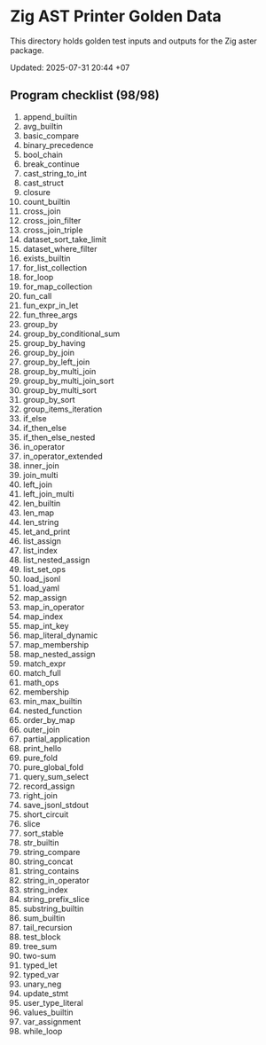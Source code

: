 # Zig AST Printer Golden Data

This directory holds golden test inputs and outputs for the Zig aster package.

Updated: 2025-07-31 20:44 +07

## Program checklist (98/98)

1. append_builtin
2. avg_builtin
3. basic_compare
4. binary_precedence
5. bool_chain
6. break_continue
7. cast_string_to_int
8. cast_struct
9. closure
10. count_builtin
11. cross_join
12. cross_join_filter
13. cross_join_triple
14. dataset_sort_take_limit
15. dataset_where_filter
16. exists_builtin
17. for_list_collection
18. for_loop
19. for_map_collection
20. fun_call
21. fun_expr_in_let
22. fun_three_args
23. group_by
24. group_by_conditional_sum
25. group_by_having
26. group_by_join
27. group_by_left_join
28. group_by_multi_join
29. group_by_multi_join_sort
30. group_by_multi_sort
31. group_by_sort
32. group_items_iteration
33. if_else
34. if_then_else
35. if_then_else_nested
36. in_operator
37. in_operator_extended
38. inner_join
39. join_multi
40. left_join
41. left_join_multi
42. len_builtin
43. len_map
44. len_string
45. let_and_print
46. list_assign
47. list_index
48. list_nested_assign
49. list_set_ops
50. load_jsonl
51. load_yaml
52. map_assign
53. map_in_operator
54. map_index
55. map_int_key
56. map_literal_dynamic
57. map_membership
58. map_nested_assign
59. match_expr
60. match_full
61. math_ops
62. membership
63. min_max_builtin
64. nested_function
65. order_by_map
66. outer_join
67. partial_application
68. print_hello
69. pure_fold
70. pure_global_fold
71. query_sum_select
72. record_assign
73. right_join
74. save_jsonl_stdout
75. short_circuit
76. slice
77. sort_stable
78. str_builtin
79. string_compare
80. string_concat
81. string_contains
82. string_in_operator
83. string_index
84. string_prefix_slice
85. substring_builtin
86. sum_builtin
87. tail_recursion
88. test_block
89. tree_sum
90. two-sum
91. typed_let
92. typed_var
93. unary_neg
94. update_stmt
95. user_type_literal
96. values_builtin
97. var_assignment
98. while_loop
